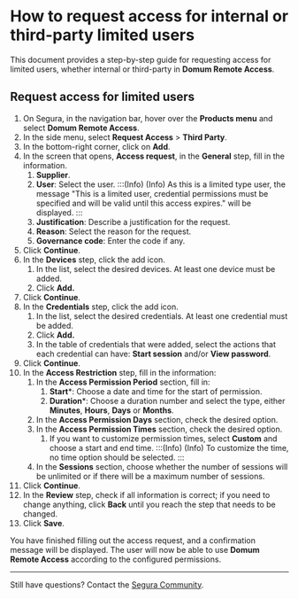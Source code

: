 # How to request access for internal or third-party limited users

This document provides a step-by-step guide for requesting access for limited users, whether internal or third-party in **Domum Remote Access**.

## **Request access for limited users**

1. On Segura, in the navigation bar, hover over the **Products menu** and select **Domum Remote Access**.    
2. In the side menu, select **Request Access** > **Third Party**.
3. In the bottom-right corner, click on **Add**.   
4. In the screen that opens, **Access request**, in the **General** step, fill in the information.
   1. **Supplier**.
   2. **User**: Select the user.
:::(Info) (Info)
As this is a limited type user, the message "This is a limited user, credential permissions must be specified and will be valid until this access expires." will be displayed.
:::
   3. **Justification**: Describe a justification for the request.
   4. **Reason**: Select the reason for the request.
   5. **Governance code**: Enter the code if any.
4. Click **Continue**.
5. In the **Devices** step, click the add icon.
   1. In the list, select the desired devices. At least one device must be added.
   2. Click **Add.**
6. Click **Continue**.
7. In the **Credentials** step, click the add icon.
   1. In the list, select the desired credentials. At least one credential must be added.
   2. Click **Add.**
   3. In the table of credentials that were added, select the actions that each credential can have: **Start session** and/or **View password**.
8. Click **Continue**.
9. In the **Access Restriction** step, fill in the information:
   1. In the **Access Permission Period** section, fill in:
      1. **Start***: Choose a date and time for the start of permission.
      2. **Duration***: Choose a duration number and select the type, either **Minutes**, **Hours**, **Days** or **Months**.
   2. In the **Access Permission Days** section, check the desired option.
   3. In the **Access Permission Times** section, check the desired option.
      1. If you want to customize permission times, select **Custom** and choose a start and end time.
:::(Info) (Info)
To customize the time, no time option should be selected.
:::
   4. In the **Sessions** section, choose whether the number of sessions will be unlimited or if there will be a maximum number of sessions.
10. Click **Continue**.
11. In the **Review** step, check if all information is correct; if you need to change anything, click **Back** until you reach the step that needs to be changed.
12. Click **Save**.

You have finished filling out the access request, and a confirmation message will be displayed. The user will now be able to use **Domum Remote Access** according to the configured permissions.

---
Still have questions? Contact the [Segura Community](https://community.Segura.io/).